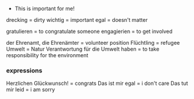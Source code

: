 + This is important for me!

drecking = dirty 
wichtig = important 
egal = doesn't matter 

gratulieren = to congratulate someone 
engagierien = to get involved 

der Ehrenamt, die Ehrenämter = volunteer position 
Flüchtling = refugee 
Umwelt = Natur 
Verantwortung für die Umwelt haben = to take responsibility for the environment 
### expressions 
Herzlichen Glückwunsch! = congrats 
Das ist mir egal = i don't care 
Das tut mir leid = i am sorry 